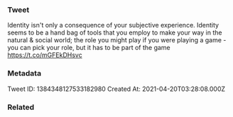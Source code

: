 ### Tweet
Identity isn't only a consequence of your subjective experience. Identity seems to be a hand bag of tools that you employ to make your way in the natural &amp; social world; the role you might play if you were playing a game - you can pick your role, but it has to be part of the game https://t.co/mGFEkDHsvc

### Metadata
Tweet ID: 1384348127533182980
Created At: 2021-04-20T03:28:08.000Z

### Related

